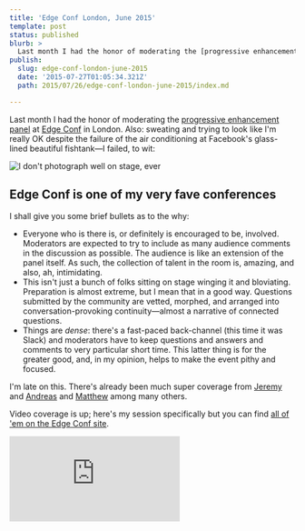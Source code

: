 ```yaml
---
title: 'Edge Conf London, June 2015'
template: post
status: published
blurb: >
  Last month I had the honor of moderating the [progressive enhancement panel](https://docs.google.com/document/d/1aSjbz1A2ifV5Xu-pYx-SGiweaihwZ74R79PXeAJxJh8/edit) at [Edge Conf](https://edgeconf.com/2015-london) in London. Also: sweating and trying to look like I'm really OK despite the failure of the air conditioning at Facebook's glass-lined beautiful fishtank
publish:
  slug: edge-conf-london-june-2015
  date: '2015-07-27T01:05:34.321Z'
  path: 2015/07/26/edge-conf-london-june-2015/index.md

---
```


Last month I had the honor of moderating the [progressive enhancement panel](https://docs.google.com/document/d/1aSjbz1A2ifV5Xu-pYx-SGiweaihwZ74R79PXeAJxJh8/edit) at [Edge Conf](https://edgeconf.com/2015-london) in London. Also: sweating and trying to look like I'm really OK despite the failure of the air conditioning at Facebook's glass-lined beautiful fishtank—I failed, to wit:

![I don't photograph well on stage, ever](https://edgeconf.com/images/events/2015-london/photos/EdgeConf2105-129.jpg)

## Edge Conf is one of my very fave conferences

I shall give you some brief bullets as to the why:

* Everyone who is there is, or definitely is encouraged to be, involved. Moderators are expected to try to include as many audience comments in the discussion as possible. The audience is like an extension of the panel itself. As such, the collection of talent in the room is, amazing, and also, ah, intimidating.
* This isn't just a bunch of folks sitting on stage winging it and bloviating. Preparation is almost extreme, but I mean that in a good way. Questions submitted by the community are vetted, morphed, and arranged into conversation-provoking continuity—almost a narrative of connected questions.
* Things are *dense*: there's a fast-paced back-channel (this time it was Slack) and moderators have to keep questions and answers and comments to very particular short time. This latter thing is for the greater good, and, in my opinion, helps to make the event pithy and focused.

I'm late on this. There's already been much super coverage from [Jeremy](https://adactio.com/journal/9195) and [Andreas](https://dev.opera.com/blog/js-open-day-edge-conf/) and  [Matthew](http://words.tofumatt.com/2015/07/16/edgeconf-2015-london/) among many others.

Video coverage is up; here's my session specifically but you can find [all of 'em on the Edge Conf site](https://edgeconf.com/2015-london).

<iframe src="https://www.youtube.com/embed/lDNKs_6ptss?rel=0" frameborder="0" allowfullscreen></iframe>
